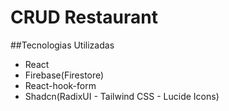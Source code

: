 # CRUD Restaurant

##Tecnologias Utilizadas
* React 
* Firebase(Firestore)
* React-hook-form
* Shadcn(RadixUI - Tailwind CSS - Lucide Icons)
